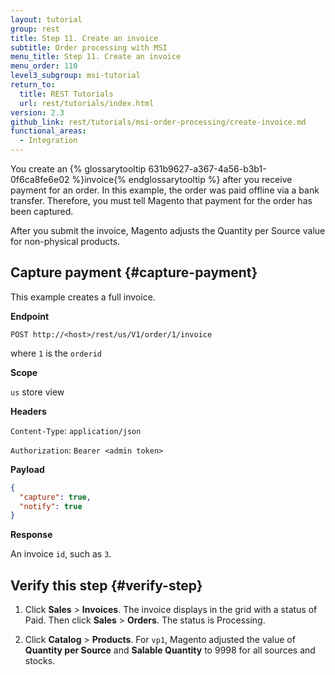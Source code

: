 ```yaml
---
layout: tutorial
group: rest
title: Step 11. Create an invoice
subtitle: Order processing with MSI
menu_title: Step 11. Create an invoice
menu_order: 110
level3_subgroup: msi-tutorial
return_to:
  title: REST Tutorials
  url: rest/tutorials/index.html
version: 2.3
github_link: rest/tutorials/msi-order-processing/create-invoice.md
functional_areas:
  - Integration
---
```


You create an {% glossarytooltip 631b9627-a367-4a56-b3b1-0f6ca8fe6e02 %}invoice{% endglossarytooltip %} after you receive payment for an order. In this example, the order was paid offline via a bank transfer. Therefore, you must tell Magento that payment for the order has been captured.

After you submit the invoice, Magento adjusts the Quantity per Source value for non-physical products.

## Capture payment {#capture-payment}

This example creates a full invoice.

**Endpoint**

`POST http://<host>/rest/us/V1/order/1/invoice`

where `1` is the `orderid`

**Scope**

`us` store view

**Headers**

`Content-Type`: `application/json`

`Authorization`: `Bearer <admin token>`

**Payload**

``` json
{
  "capture": true,
  "notify": true
}
```

**Response**

An invoice `id`, such as `3`.

## Verify this step {#verify-step}

1. Click **Sales** > **Invoices**. The invoice displays in the grid with a status of Paid. Then click **Sales** > **Orders**. The status is Processing.

2. Click **Catalog** > **Products**. For `vp1`, Magento adjusted the value of **Quantity per Source** and **Salable Quantity** to 9998 for all sources and stocks.
